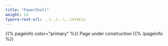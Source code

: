 ```yaml
---
title: "PowerShell"
weight: 13
typora-root-url: ..\..\..\..\static
---
```


{{% pageinfo color="primary" %}}
Page under construction
{{% /pageinfo %}}
